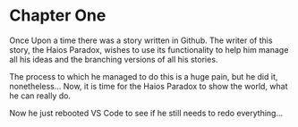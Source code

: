 # Chapter One

Once Upon a time there was a story written in Github. The writer of this story, the Haios Paradox, wishes to use its functionality to help him manage all his ideas and the branching versions of all his stories. 

The process to which he managed to do this is a huge pain, but he did it, nonetheless... Now, it is time for the Haios Paradox to show the world, what he can really do.

Now he just rebooted VS Code to see if he still needs to redo everything...
